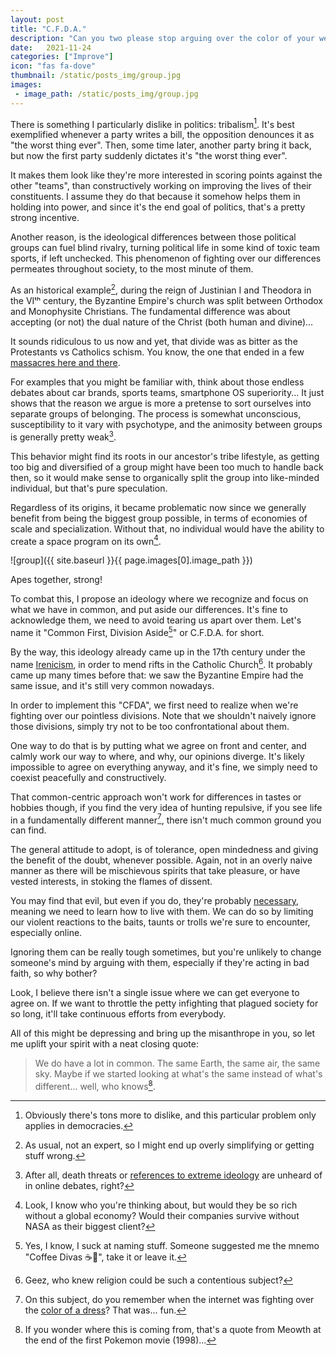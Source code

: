 ```yaml
---
layout: post
title: "C.F.D.A."
description: "Can you two please stop arguing over the color of your wedding's napkin?"
date:   2021-11-24
categories: ["Improve"]
icon: "fas fa-dove"
thumbnail: /static/posts_img/group.jpg
images:
 - image_path: /static/posts_img/group.jpg
---
```


There is something I particularly dislike in politics: tribalism[^1]. It's best exemplified whenever a party writes a bill, the opposition denounces it as "the worst thing ever". Then, some time later, another party bring it back, but now the first party suddenly dictates it's "the worst thing ever".

It makes them look like they're more interested in scoring points against the other "teams", than constructively working on improving the lives of their constituents. I assume they do that because it somehow helps them in holding into power, and since it's the end goal of politics, that's a pretty strong incentive.

Another reason, is the ideological differences between those political groups can fuel blind rivalry, turning political life in some kind of toxic team sports, if left unchecked. This phenomenon of fighting over our differences permeates throughout society, to the most minute of them.

As an historical example[^2], during the reign of Justinian I and Theodora in the VIᵗʰ century, the Byzantine Empire's church was split between Orthodox and Monophysite Christians. The fundamental difference was about accepting (or not) the dual nature of the Christ (both human and divine)...

It sounds ridiculous to us now and yet, that divide was as bitter as the Protestants vs Catholics schism. You know, the one that ended in a few [massacres here and there](https://en.wikipedia.org/wiki/St._Bartholomew%27s_Day_massacre).

For examples that you might be familiar with, think about those endless debates about car brands, sports teams, smartphone OS superiority... It just shows that the reason we argue is more a pretense to sort ourselves into separate groups of belonging. The process is somewhat unconscious, susceptibility to it vary with psychotype, and the animosity between groups is generally pretty weak[^3].

This behavior might find its roots in our ancestor's tribe lifestyle, as getting too big and diversified of a group might have been too much to handle back then, so it would make sense to organically split the group into like-minded individual, but that's pure speculation.

Regardless of its origins, it became problematic now since we generally benefit from being the biggest group possible, in terms of economies of scale and specialization. Without that, no individual would have the ability to create a space program on its own[^4].

![group]({{ site.baseurl }}{{ page.images[0].image_path }})
<p class="legend">Apes together, strong!</p>

To combat this, I propose an ideology where we recognize and focus on what we have in common, and put aside our differences. It's fine to acknowledge them, we need to avoid tearing us apart over them. Let's name it "Common First, Division Aside[^5]" or C.F.D.A. for short.

By the way, this ideology already came up in the 17th century under the name [Irenicism](https://en.wikipedia.org/wiki/Irenicism), in order to mend rifts in the Catholic Church[^6]. It probably came up many times before that: we saw the Byzantine Empire had the same issue, and it's still very common nowadays.

In order to implement this "CFDA", we first need to realize when we're fighting over our pointless divisions. Note that we shouldn't naively ignore those divisions, simply try not to be too confrontational about them.

One way to do that is by putting what we agree on front and center, and calmly work our way to where, and why, our opinions diverge. It's likely impossible to agree on everything anyway, and it's fine, we simply need to coexist peacefully and constructively.

That common-centric approach won't work for differences in tastes or hobbies though, if you find the very idea of hunting repulsive, if you see life in a fundamentally different manner[^7], there isn't much common ground you can find.

The general attitude to adopt, is of tolerance, open mindedness and giving the benefit of the doubt, whenever possible. Again, not in an overly naive manner as there will be mischievous spirits that take pleasure, or have vested interests, in stoking the flames of dissent.

You may find that evil, but even if you do, they're probably [necessary]({{site.baseurl}}/society/2021/07/26/The-cruel-necessity-of-evil.html), meaning we need to learn how to live with them. We can do so by limiting our violent reactions to the baits, taunts or trolls we're sure to encounter, especially online.

Ignoring them can be really tough sometimes, but you're unlikely to change someone's mind by arguing with them, especially if they're acting in bad faith, so why bother?

Look, I believe there isn't a single issue where we can get everyone to agree on. If we want to throttle the petty infighting that plagued society for so long, it'll take continuous efforts from everybody.

All of this might be depressing and bring up the misanthrope in you, so let me uplift your spirit with a neat closing quote:

> We do have a lot in common. The same Earth, the same air, the same sky. Maybe if we started looking at what's the same instead of what's different... well, who knows[^8].

[^1]: Obviously there's tons more to dislike, and this particular problem only applies in democracies.
[^2]: As usual, not an expert, so I might end up overly simplifying or getting stuff wrong.
[^3]: After all, death threats or [references to extreme ideology](https://en.wikipedia.org/wiki/Godwin%27s_law) are unheard of in online debates, right?
[^4]: Look, I know who you're thinking about, but would they be so rich without a global economy? Would their companies survive without NASA as their biggest client?
[^5]: Yes, I know, I suck at naming stuff. Someone suggested me the mnemo "Coffee Divas ☕👯‍", take it or leave it.
[^6]: Geez, who knew religion could be such a contentious subject?
[^7]: On this subject, do you remember when the internet was fighting over the [color of a dress](https://www.wired.com/2015/02/science-one-agrees-color-dress/)? That was... fun.
[^8]: If you wonder where this is coming from, that's a quote from Meowth at the end of the first Pokemon movie (1998)...